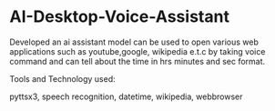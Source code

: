 # AI-Desktop-Voice-Assistant

Developed an ai assistant model can be used to open various web
applications such as youtube,google, wikipedia e.t.c by taking voice
command and can tell about the time in hrs minutes and sec format.

Tools and Technology used:

pyttsx3, speech recognition, datetime, wikipedia, webbrowser

